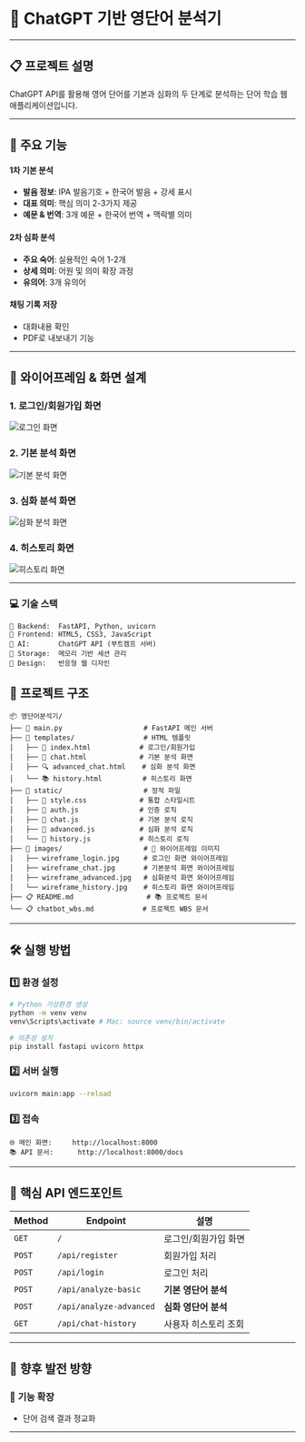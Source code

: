 # 🚀 ChatGPT 기반 영단어 분석기

---

## 📋 프로젝트 설명
ChatGPT API를 활용해 영어 단어를 기본과 심화의 두 단계로 분석하는 단어 학습 웹 애플리케이션입니다.

---

## 🌟 **주요 기능**

#### **1차 기본 분석**
- **발음 정보**: IPA 발음기호 + 한국어 발음 + 강세 표시
- **대표 의미**: 핵심 의미 2-3가지 제공
- **예문 & 번역**: 3개 예문 + 한국어 번역 + 맥락별 의미

#### **2차 심화 분석**
- **주요 숙어**: 실용적인 숙어 1-2개
- **상세 의미**: 어원 및 의미 확장 과정
- **유의어**: 3개 유의어

#### **채팅 기록 저장**
- 대화내용 확인
- PDF로 내보내기 기능  

---

## 🎨 **와이어프레임 & 화면 설계**

### **1. 로그인/회원가입 화면**
![로그인 화면](images/wireframe_login.jpg)

### **2. 기본 분석 화면**
![기본 분석 화면](images/wireframe_chat.jpg)  

### **3. 심화 분석 화면**
![심화 분석 화면](images/wireframe_advanced.jpg)

### **4. 히스토리 화면**
![히스토리 화면](images/wireframe_history.jpg)

---

### 💻 **기술 스택**
```
🔧 Backend:  FastAPI, Python, uvicorn
🎨 Frontend: HTML5, CSS3, JavaScript
🤖 AI:       ChatGPT API (부트캠프 서버)
💾 Storage:  메모리 기반 세션 관리
📱 Design:   반응형 웹 디자인
```


## 📁 **프로젝트 구조**

```
📦 영단어분석기/
├── 🐍 main.py                    # FastAPI 메인 서버
├── 📂 templates/                 # HTML 템플릿
│   ├── 🔐 index.html            # 로그인/회원가입
│   ├── 📝 chat.html             # 기본 분석 화면
│   ├── 🔍 advanced_chat.html    # 심화 분석 화면
│   └── 📚 history.html          # 히스토리 화면
├── 📂 static/                    # 정적 파일
│   ├── 🎨 style.css             # 통합 스타일시트
│   ├── 🔑 auth.js               # 인증 로직
│   ├── 💬 chat.js               # 기본 분석 로직
│   ├── 🔬 advanced.js           # 심화 분석 로직
│   └── 📖 history.js            # 히스토리 로직
├── 📂 images/                    # 📸 와이어프레임 이미지
│   ├── wireframe_login.jpg      # 로그인 화면 와이어프레임
│   ├── wireframe_chat.jpg       # 기본분석 화면 와이어프레임
│   ├── wireframe_advanced.jpg   # 심화분석 화면 와이어프레임
│   └── wireframe_history.jpg    # 히스토리 화면 와이어프레임
├── 📋 README.md                  # 📚 프로젝트 문서
└── 📋 chatbot_wbs.md            # 프로젝트 WBS 문서
```

---

## 🛠️ **실행 방법**

### 1️⃣ **환경 설정**
```bash
# Python 가상환경 생성
python -m venv venv
venv\Scripts\activate # Mac: source venv/bin/activate  

# 의존성 설치
pip install fastapi uvicorn httpx
```

### 2️⃣ **서버 실행**
```bash
uvicorn main:app --reload
```

### 3️⃣ **접속**
```
🌐 메인 화면:     http://localhost:8000
📚 API 문서:      http://localhost:8000/docs
```

---

## 🎯 **핵심 API 엔드포인트**

| Method | Endpoint | 설명 |
|--------|----------|------|
| `GET` | `/` | 로그인/회원가입 화면 |
| `POST` | `/api/register` | 회원가입 처리 |
| `POST` | `/api/login` | 로그인 처리 |
| `POST` | `/api/analyze-basic` | **기본 영단어 분석** |
| `POST` | `/api/analyze-advanced` | **심화 영단어 분석** |
| `GET` | `/api/chat-history` | 사용자 히스토리 조회 |

---

## 🔮 **향후 발전 방향**

### 🎯 **기능 확장**
- 단어 검색 결과 정교화

---
